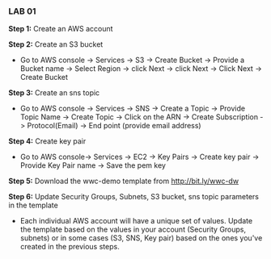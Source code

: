 ### LAB 01

**Step 1:** Create an AWS account

**Step 2:** Create an S3 bucket

  * Go to AWS console -> Services -> S3 -> Create Bucket -> Provide a Bucket name -> Select Region ->  click Next -> click Next -> Click Next -> Create Bucket

**Step 3:** Create an sns topic

  * Go to AWS console -> Services -> SNS -> Create a Topic ->  Provide Topic Name -> Create Topic -> Click on the ARN -> Create Subscription -> Protocol(Email) ->  End point (provide email address)

**Step 4:** Create key pair

  * Go to AWS console-> Services -> EC2 -> Key Pairs -> Create key pair -> Provide Key Pair name -> Save the pem key

**Step 5:** Download the wwc-demo template from http://bit.ly/wwc-dw

**Step 6:** Update Security Groups, Subnets, S3 bucket, sns topic parameters in the template 

  * Each individual AWS account will have a unique set of values. Update the template based on the values in your account (Security Groups, subnets) or in some cases (S3, SNS, Key pair) based on the ones you've created in the previous steps.
